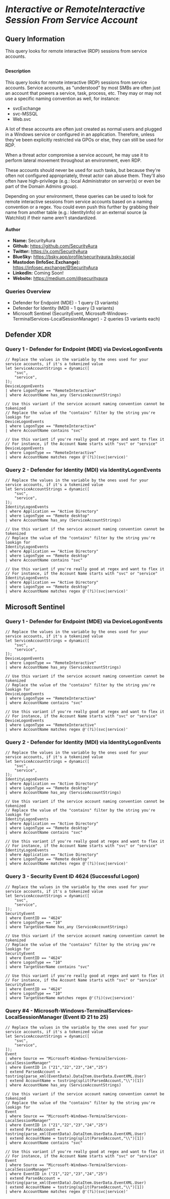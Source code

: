 # *Interactive or RemoteInteractive Session From Service Account*

## Query Information

This query looks for remote interactive (RDP) sessions from service accounts.

##

#### Description

This query looks for remote interactive (RDP) sessions from service accounts. Service accounts, as "understood" by most SMBs are often just an account that powers a service, task, process, etc. They may or may not use a specific naming convention as well, for instance:

- svcExchange
- svc-MSSQL
- Web.svc

A lot of these accounts are often just created as normal users and plugged in a Windows service or configured in an application. Therefore, unless they've been explicitly restricted via GPOs or else, they can still be used for RDP.

When a threat actor compromise a service account, he may use it to perform lateral movement throughout an environment, even RDP.

These accounts should never be used for such tasks, but because they're often not configured appropriately, threat actor can abuse them. They'll also often have high-privilege (e.g.: local Administrator on server(s) or even be part of the Domain Admins group).

Depending on your environment, these queries can be used to look for remote interactive sessions from service accounts based on a naming convention or a regex. You could even push this further by grabbing their name from another table (e.g.: IdentityInfo) or an external source (a Watchlist) if their name aren't standardized.

#### Author <Optional>
- **Name:** SecurityAura
- **Github:** https://github.com/SecurityAura
- **Twitter:** https://x.com/SecurityAura
- **BlueSky:** https://bsky.app/profile/securityaura.bsky.social
- **Mastodon (InfoSec.Exchange):** https://infosec.exchange/@SecurityAura
- **LinkedIn:** Coming Soon!
- **Website:** https://medium.com/@securityaura

### Queries Overview ###

- Defender for Endpoint (MDE) - 1 query (3 variants)
- Defender for Identity (MDI) - 1 query (3 variants)
- Microsoft Sentinel (SecurityEvent, Microsoft-Windows-TerminalServices-LocalSessionManager) - 2 queries (3 variants each)

## Defender XDR ##
### Query 1 - Defender for Endpoint (MDE) via DeviceLogonEvents ###
```KQL
// Replace the values in the variable by the ones used for your service accounts, if it's a tokenized value
let ServiceAccountStrings = dynamic([
    "svc",
    "service",
]);
DeviceLogonEvents
| where LogonType == "RemoteInteractive"
| where AccountName has_any (ServiceAccountStrings)
```

```KQL
// Use this variant if the service account naming convention cannot be tokenized
// Replace the value of the "contains" filter by the string you're lookign for
DeviceLogonEvents
| where LogonType == "RemoteInteractive"
| where AccountName contains "svc"
```

```KQL
// Use this variant if you're really good at regex and want to flex it
// For instance, if the Account Name starts with "svc" or "service"
DeviceLogonEvents
| where LogonType == "RemoteInteractive"
| where AccountName matches regex @'(?i)(svc|service)'
```
### Query 2 - Defender for Identity (MDI) via IdentityLogonEvents ###
```KQL
// Replace the values in the variable by the ones used for your service accounts, if it's a tokenized value
let ServiceAccountStrings = dynamic([
    "svc",
    "service",
]);
IdentityLogonEvents
| where Application == "Active Directory"
| where LogonType == "Remote desktop"
| where AccountName has_any (ServiceAccountStrings)
```

```KQL
// Use this variant if the service account naming convention cannot be tokenized
// Replace the value of the "contains" filter by the string you're lookign for
IdentityLogonEvents
| where Application == "Active Directory"
| where LogonType == "Remote desktop"
| where AccountName contains "svc"
```

```KQL
// Use this variant if you're really good at regex and want to flex it
// For instance, if the Account Name starts with "svc" or "service"
IdentityLogonEvents
| where Application == "Active Directory"
| where LogonType == "Remote desktop"
| where AccountName matches regex @'(?i)(svc|service)'
```
## Microsoft Sentinel ##
### Query 1 - Defender for Endpoint (MDE) via DeviceLogonEvents ###
```KQL
// Replace the values in the variable by the ones used for your service accounts, if it's a tokenized value
let ServiceAccountStrings = dynamic([
    "svc",
    "service",
]);
DeviceLogonEvents
| where LogonType == "RemoteInteractive"
| where AccountName has_any (ServiceAccountStrings)
```

```KQL
// Use this variant if the service account naming convention cannot be tokenized
// Replace the value of the "contains" filter by the string you're lookign for
DeviceLogonEvents
| where LogonType == "RemoteInteractive"
| where AccountName contains "svc"
```

```KQL
// Use this variant if you're really good at regex and want to flex it
// For instance, if the Account Name starts with "svc" or "service"
DeviceLogonEvents
| where LogonType == "RemoteInteractive"
| where AccountName matches regex @'(?i)(svc|service)'
```
### Query 2 - Defender for Identity (MDI) via IdentityLogonEvents ###
```KQL
// Replace the values in the variable by the ones used for your service accounts, if it's a tokenized value
let ServiceAccountStrings = dynamic([
    "svc",
    "service",
]);
IdentityLogonEvents
| where Application == "Active Directory"
| where LogonType == "Remote desktop"
| where AccountName has_any (ServiceAccountStrings)
```

```KQL
// Use this variant if the service account naming convention cannot be tokenized
// Replace the value of the "contains" filter by the string you're lookign for
IdentityLogonEvents
| where Application == "Active Directory"
| where LogonType == "Remote desktop"
| where AccountName contains "svc"
```

```KQL
// Use this variant if you're really good at regex and want to flex it
// For instance, if the Account Name starts with "svc" or "service"
IdentityLogonEvents
| where Application == "Active Directory"
| where LogonType == "Remote desktop"
| where AccountName matches regex @'(?i)(svc|service)'
```
### Query 3 - Security Event ID 4624 (Successful Logon) ###
```KQL
// Replace the values in the variable by the ones used for your service accounts, if it's a tokenized value
let ServiceAccountStrings = dynamic([
    "svc",
    "service",
]);
SecurityEvent
| where EventID == "4624"
| where LogonType == "10"
| where TargetUserName has_any (ServiceAccountStrings)
```

```KQL
// Use this variant if the service account naming convention cannot be tokenized
// Replace the value of the "contains" filter by the string you're lookign for
SecurityEvent
| where EventID == "4624"
| where LogonType == "10"
| where TargetUserName contains "svc"
```

```KQL
// Use this variant if you're really good at regex and want to flex it
// For instance, if the Account Name starts with "svc" or "service"
SecurityEvent
| where EventID == "4624"
| where LogonType == "10"
| where TargetUserName matches regex @'(?i)(svc|service)'
```
### Query #4 - Microsoft-Windows-TerminalServices-LocalSessionManager (Event ID 21 to 25)
```KQL
// Replace the values in the variable by the ones used for your service accounts, if it's a tokenized value
let ServiceAccountStrings = dynamic([
    "svc",
    "service",
]);
Event
| where Source == "Microsoft-Windows-TerminalServices-LocalSessionManager"
| where EventID in ("21","22","23","24","25")
| extend ParsedAccount = tostring(parse_xml(EventData).DataItem.UserData.EventXML.User)
| extend AccountName = tostring(split(ParsedAccount,"\\")[1])
| where AccountName has_any (ServiceAccountStrings)
```

```KQL
// Use this variant if the service account naming convention cannot be tokenized
// Replace the value of the "contains" filter by the string you're lookign for
Event
| where Source == "Microsoft-Windows-TerminalServices-LocalSessionManager"
| where EventID in ("21","22","23","24","25")
| extend ParsedAccount = tostring(parse_xml(EventData).DataItem.UserData.EventXML.User)
| extend AccountName = tostring(split(ParsedAccount,"\\")[1])
| where AccountName contains "svc"
```

```KQL
// Use this variant if you're really good at regex and want to flex it
// For instance, if the Account Name starts with "svc" or "service"
Event
| where Source == "Microsoft-Windows-TerminalServices-LocalSessionManager"
| where EventID in ("21","22","23","24","25")
| extend ParsedAccount = tostring(parse_xml(EventData).DataItem.UserData.EventXML.User)
| extend AccountName = tostring(split(ParsedAccount,"\\")[1])
| where AccountName matches regex @'(?i)(svc|service)'
```
